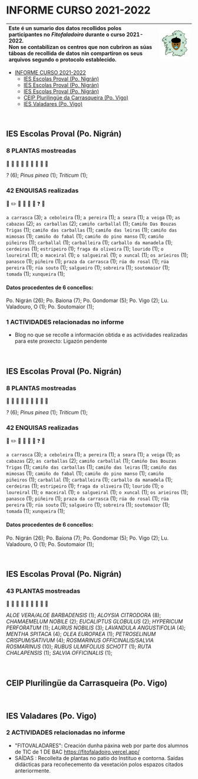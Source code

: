 <link rel="stylesheet" href="css/estilo.css">

# INFORME CURSO 2021-2022



| Este é un sumario dos datos recollidos polos participantes no _Fitofaladoiro_ durante o curso 2021-2022.   <br />Non se contabilizan os centros que non cubriron as súas táboas de recollida de datos nin compartiron os seus arquivos segundo o protocolo establecido. | <img src='img/fitofaladoiro_animado_transparente.gif'> |
| :--- | --- |


  - [INFORME CURSO 2021-2022](#informe-curso-2021-2022)
    - [IES Escolas Proval (Po. Nigrán)](#ies-escolas-proval-po-nigrn)
    - [IES Escolas Proval (Po. Nigrán)](#ies-escolas-proval-po-nigrn-1)
    - [IES Escolas Proval (Po. Nigrán)](#ies-escolas-proval-po-nigrn-2)
    - [CEIP Plurilingüe da Carrasqueira (Po. Vigo)](#ceip-plurilinge-da-carrasqueira-po-vigo)
    - [IES Valadares (Po. Vigo)](#ies-valadares-po-vigo)


<br />
<div class='divpart'>
<div class='divpartit'>

## IES Escolas Proval (Po. Nigrán)

</div>

<div class='divpla divseccion'>

### 8 PLANTAS mostreadas
 :herb: :deciduous_tree: :evergreen_tree: :palm_tree: :seedling: :tomato: :pear: :apple: :mushroom: 

_?_&nbsp;(6); _Pinus pinea_&nbsp;(1); _Triticum_&nbsp;(1); 
</div>

<div class='divenq divseccion'>

### 42 <span class='ENQ'>ENQUISAS</span> realizadas
 :notebook: :pencil2: :microphone: :older_man: :older_woman: :movie_camera: :question: :pencil: 



`a carrasca`&nbsp;(3); `a ceboleira`&nbsp;(1); `a pereira`&nbsp;(1); `a seara`&nbsp;(1); `a veiga`&nbsp;(1); `as cabazas`&nbsp;(2); `as carballas`&nbsp;(2); `camiño carballal`&nbsp;(1); `Camiño Das Bouzas Trigas`&nbsp;(1); `camiño das carballas`&nbsp;(1); `camiño das leiras`&nbsp;(1); `camiño das mimosas`&nbsp;(1); `camiño do fabal`&nbsp;(1); `camiño do pino manso`&nbsp;(1); `camiño piñeiros`&nbsp;(1); `carballal`&nbsp;(1); `carballeira`&nbsp;(1); `carballo da manadela`&nbsp;(1); `cerdeiras`&nbsp;(1); `estripeiro`&nbsp;(1); `fraga da oliveira`&nbsp;(1); `lourido`&nbsp;(1); `o loureiral`&nbsp;(1); `o maceiral`&nbsp;(1); `o salgueiral`&nbsp;(1); `o xuncal`&nbsp;(1); `os arieiros`&nbsp;(1); `panasco`&nbsp;(1); `piñeiro`&nbsp;(1); `praza da carrasca`&nbsp;(1); `rúa do rosal`&nbsp;(1); `rúa pereira`&nbsp;(1); `rúa souto`&nbsp;(1); `salgueiro`&nbsp;(1); `sobreira`&nbsp;(1); `soutomaior`&nbsp;(1); `tomada`&nbsp;(1); `xunqueira`&nbsp;(1); 
#### Datos procedentes de 6 concellos:

Po. Nigrán&nbsp;(26); Po. Baiona&nbsp;(7); Po. Gondomar&nbsp;(5); Po. Vigo&nbsp;(2); Lu. Valadouro, O&nbsp;(1); Po. Soutomaior&nbsp;(1); 
</div>

<div class='divinf divseccion'>

### 1 <span class='INF'>ACTIVIDADES</span> relacionadas no informe
- Blog no que se recolle a información obtida e as actividades realizadas para este proxecto: Ligazón pendente
</div>


</div>


<br />
<div class='divpart'>
<div class='divpartit'>

## IES Escolas Proval (Po. Nigrán)

</div>

<div class='divpla divseccion'>

### 8 PLANTAS mostreadas
 :herb: :deciduous_tree: :evergreen_tree: :palm_tree: :seedling: :tomato: :pear: :apple: :mushroom: 

_?_&nbsp;(6); _Pinus pinea_&nbsp;(1); _Triticum_&nbsp;(1); 
</div>

<div class='divenq divseccion'>

### 42 <span class='ENQ'>ENQUISAS</span> realizadas
 :notebook: :pencil2: :microphone: :older_man: :older_woman: :movie_camera: :question: :pencil: 



`a carrasca`&nbsp;(3); `a ceboleira`&nbsp;(1); `a pereira`&nbsp;(1); `a seara`&nbsp;(1); `a veiga`&nbsp;(1); `as cabazas`&nbsp;(2); `as carballas`&nbsp;(2); `camiño carballal`&nbsp;(1); `Camiño Das Bouzas Trigas`&nbsp;(1); `camiño das carballas`&nbsp;(1); `camiño das leiras`&nbsp;(1); `camiño das mimosas`&nbsp;(1); `camiño do fabal`&nbsp;(1); `camiño do pino manso`&nbsp;(1); `camiño piñeiros`&nbsp;(1); `carballal`&nbsp;(1); `carballeira`&nbsp;(1); `carballo da manadela`&nbsp;(1); `cerdeiras`&nbsp;(1); `estripeiro`&nbsp;(1); `fraga da oliveira`&nbsp;(1); `lourido`&nbsp;(1); `o loureiral`&nbsp;(1); `o maceiral`&nbsp;(1); `o salgueiral`&nbsp;(1); `o xuncal`&nbsp;(1); `os arieiros`&nbsp;(1); `panasco`&nbsp;(1); `piñeiro`&nbsp;(1); `praza da carrasca`&nbsp;(1); `rúa do rosal`&nbsp;(1); `rúa pereira`&nbsp;(1); `rúa souto`&nbsp;(1); `salgueiro`&nbsp;(1); `sobreira`&nbsp;(1); `soutomaior`&nbsp;(1); `tomada`&nbsp;(1); `xunqueira`&nbsp;(1); 
#### Datos procedentes de 6 concellos:

Po. Nigrán&nbsp;(26); Po. Baiona&nbsp;(7); Po. Gondomar&nbsp;(5); Po. Vigo&nbsp;(2); Lu. Valadouro, O&nbsp;(1); Po. Soutomaior&nbsp;(1); 
</div>


</div>


<br />
<div class='divpart'>
<div class='divpartit'>

## IES Escolas Proval (Po. Nigrán)

</div>

<div class='divpla divseccion'>

### 43 PLANTAS mostreadas
 :herb: :deciduous_tree: :evergreen_tree: :palm_tree: :seedling: :tomato: :pear: :apple: :mushroom: 

_ALOE VERA/ALOE BARBADENSIS_&nbsp;(1); _ALOYSIA CITRODORA_&nbsp;(8); _CHAMAEMELUM NOBILE_&nbsp;(2); _EUCALIPTUS GLOBULUS_&nbsp;(2); _HYPERICUM PERFORATUM_&nbsp;(1); _LAURUS NOBILIS_&nbsp;(3); _LAVANDULA ANGUSTIFOLIA_&nbsp;(4); _MENTHA SPITACA_&nbsp;(4); _OLEA EUROPAEA_&nbsp;(1); _PETROSELINUM CRISPUM/SATIVUM_&nbsp;(4); _ROSMARINUS OFFICINALIS/SALVIA ROSMARINUS_&nbsp;(10); _RUBUS ULMIFOLIUS SCHOTT_&nbsp;(1); _RUTA CHALAPENSIS_&nbsp;(1); _SALVIA OFFICINALIS_&nbsp;(1); 
</div>


</div>


<br />
<div class='divpart'>
<div class='divpartit'>

## CEIP Plurilingüe da Carrasqueira (Po. Vigo)

</div>


</div>


<br />
<div class='divpart'>
<div class='divpartit'>

## IES Valadares (Po. Vigo)

</div>

<div class='divinf divseccion'>

### 2 <span class='INF'>ACTIVIDADES</span> relacionadas no informe
- "FITOVALADARES": Creación dunha páxina web por parte dos alumnos de TIC de 1 DE BAC  https://fitofaladoiro.vercel.app/
- SAÍDAS : Recolleita de plantas no patio do Instituo e contorna. Saídas didácticas para recoñecemento da vexetación polos espazos citados anteriormente.
</div>


</div>

